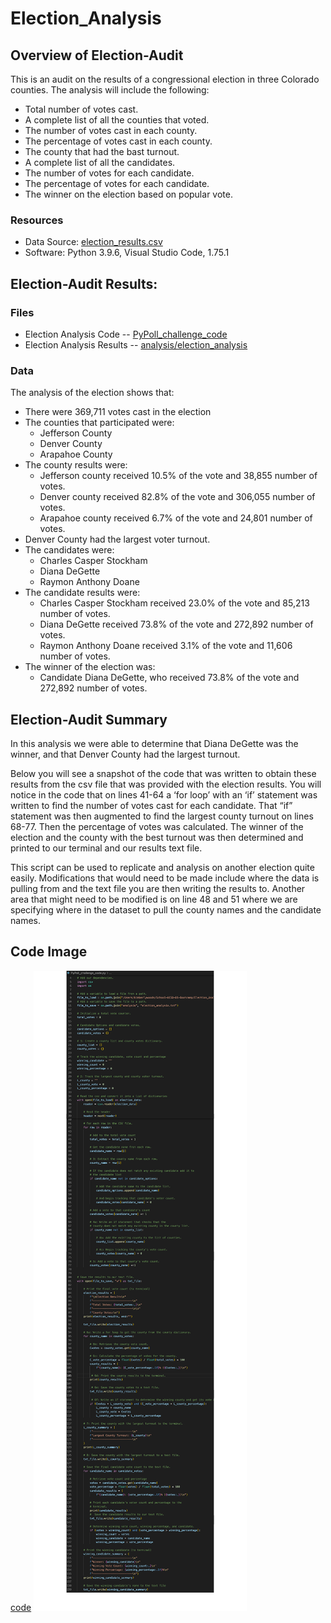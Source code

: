 # Election_Analysis

## Overview of Election-Audit

This is an audit on the results of a congressional election in three Colorado counties. The analysis will include the following:

- Total number of votes cast.
- A complete list of all the counties that voted. 
- The number of votes cast in each county. 
- The percentage of votes cast in each county.
- The county that had the bast turnout. 
- A complete list of all the candidates. 
- The number of votes for each candidate. 
- The percentage of votes for each candidate.
- The winner on the election based on popular vote.

###   Resources 
- Data Source: [election_results.csv](Resources/election_results.csv)
- Software: Python 3.9.6, Visual Studio Code, 1.75.1


## Election-Audit Results: 

### Files
- Election Analysis Code
-- [PyPoll_challenge_code](PyPoll_challenge_code.py)
- Election Analysis Results
-- [analysis/election_analysis](analysis/election_analysis.txt)

### Data
The analysis of the election shows that:

- There were 369,711 votes cast in the election
- The counties that participated were:
  - Jefferson County
  - Denver County
  - Arapahoe County
- The county results were:
  - Jefferson county received 10.5% of the vote and 38,855 number of votes. 
  - Denver county received 82.8% of the vote and 306,055 number of votes.
  - Arapahoe county received 6.7% of the vote and 24,801 number of votes.
- Denver County had the largest voter turnout. 
- The candidates were:
  - Charles Casper Stockham 
  - Diana DeGette
  - Raymon Anthony Doane
- The candidate results were:
  - Charles Casper Stockham received 23.0% of the vote and 85,213 number of votes. 
  - Diana DeGette received 73.8% of the vote and 272,892 number of votes.
  - Raymon Anthony Doane received 3.1% of the vote and 11,606 number of votes.
- The winner of the election was:
  - Candidate Diana DeGette, who received 73.8% of the vote and 272,892 number of votes.


## Election-Audit Summary

In this analysis we were able to determine that Diana DeGette was the winner, and that Denver County had the largest turnout. 

Below you will see a snapshot of the code that was written to obtain these results from the csv file that was provided with the election results.  You will notice in the code that on lines 41-64 a ‘for loop’ with an ‘if’ statement was written to find the number of votes cast for each candidate. That “if” statement was then augmented to find the largest county turnout on lines 68-77. Then the percentage of votes was calculated. The winner of the election and the county with the best turnout was then determined and printed to our terminal and our results text file. 

This script can be used to replicate and analysis on another election quite easily. Modifications that would need to be made include where the data is pulling from and the text file you are then writing the results to. Another area that might need to be modified is on line 48 and 51 where we are specifying where in the dataset to pull the county names and the candidate names. 


## Code Image
[code](code.png)
![code](code.png)
